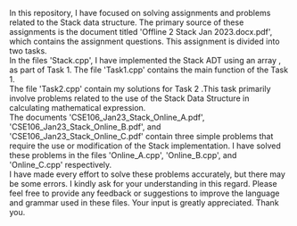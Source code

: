 In this repository, I have focused on solving assignments and problems related to the Stack data structure. The primary source of these assignments is the document titled 'Offline 2 Stack Jan 2023.docx.pdf', which contains the assignment questions. This assignment is divided into two tasks. <br>
In the files 'Stack.cpp', I have implemented the Stack ADT using an array , as part of Task 1. The file 'Task1.cpp' contains the  main function of the Task 1.<br>
The file 'Task2.cpp'  contain my solutions for Task 2 .This task primarily involve problems related to the use of the Stack Data Structure in calculating mathematical expression.<br>
The documents 'CSE106_Jan23_Stack_Online_A.pdf', 'CSE106_Jan23_Stack_Online_B.pdf', and 'CSE106_Jan23_Stack_Online_C.pdf' contain three simple problems that require the use or modification of the Stack implementation. I have solved these problems in the files 'Online_A.cpp', 'Online_B.cpp', and 'Online_C.cpp' respectively.<br>
I have made every effort to solve these problems accurately, but there may be some errors. I kindly ask for your understanding in this regard. Please feel free to provide any feedback or suggestions to improve the language and grammar used in these files. Your input is greatly appreciated. Thank you.<br>
